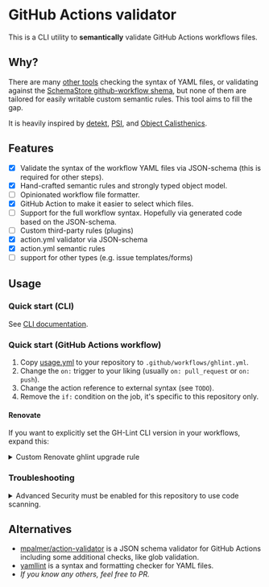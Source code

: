 # GitHub Actions validator

This is a CLI utility to **semantically** validate GitHub Actions workflows files.

## Why?
There are many [other tools](#alternatives) checking the syntax of YAML files,
or validating against the [SchemaStore github-workflow shema][schemastore-workflow],
but none of them are tailored for easily writable custom semantic rules.
This tool aims to fill the gap.

It is heavily inspired by
[detekt](https://detekt.dev/),
[PSI](https://plugins.jetbrains.com/docs/intellij/psi.html),
and [Object Calisthenics](https://www.google.com/?q=Object%20Calisthenics).

## Features
 * [x] Validate the syntax of the workflow YAML files via JSON-schema
       (this is required for other steps).
 * [x] Hand-crafted semantic rules and strongly typed object model.
 * [ ] Opinionated workflow file formatter.
 * [x] GitHub Action to make it easier to select which files.
 * [ ] Support for the full workflow syntax.
       Hopefully via generated code based on the JSON-schema.
 * [ ] Custom third-party rules (plugins)
 * [x] action.yml validator via JSON-schema
 * [x] action.yml semantic rules
 * [ ] support for other types (e.g. issue templates/forms)

## Usage

### Quick start (CLI)
See [CLI documentation][cli].

[cli]: https://ghlint.twisterrob.net/cli/

### Quick start (GitHub Actions workflow)

1. Copy [usage.yml](.github/workflows/usage.yml) to your repository to `.github/workflows/ghlint.yml`.
2. Change the `on:` trigger to your liking (usually `on: pull_request` or `on: push`).
3. Change the action reference to external syntax (see `TODO`).
4. Remove the `if:` condition on the job, it's specific to this repository only.

#### Renovate

If you want to explicitly set the GH-Lint CLI version in your workflows, expand this:

<details><summary>Custom Renovate ghlint upgrade rule</summary>

If you want to separately upgrade the GH-Lint CLI version in your workflows,
specify the `version: "..."` input (inside `with:`) for the GitHub Action:
```yml
# Inside ghlint.yml in a step:

      - name: ...
        uses: ...
        with:
          version: '0.1.0' # ghlint
```

In `renovate.json` configuration file add a custom regex manager:
```json
{
	"customManagers": [
		{
			"description": "Update ghlint CLI inside GH-Lint action.",
			"customType": "regex",
			"fileMatch": ["^\\.github/workflows/ghlint\\.yml$"],
			"datasourceTemplate": "github-releases",
			"depNameTemplate": "TWiStErRob/net.twisterrob.ghlint",
			"matchStrings": [
				"version: '(?<currentValue>.*?)' # ghlint"
			],
			"extractVersionTemplate": "^v(?<version>.*)$",
			"versioningTemplate": "semver"
		}
	]
}
```

Note: The GitHub Action and the regex must match, otherwise Renovate will not see it.

</details>

### Troubleshooting

<details><summary>Advanced Security must be enabled for this repository to use code scanning.</summary>

```
Run github/codeql-action/upload-sarif@v3
  with:
    ...

RequestError [HttpError]: Advanced Security must be enabled for this repository to use code scanning.
{
    status: 403,
    response: {
        url: 'https://api.github.com/repos/<org>/<repo>/code-scanning/analysis/status',
        status: 403,
        data: {
            message: 'Advanced Security must be enabled for this repository to use code scanning.
```

https://docs.github.com/en/code-security/code-scanning/troubleshooting-code-scanning/advanced-security-must-be-enabled

</details>

## Alternatives

* [mpalmer/action-validator](https://github.com/mpalmer/action-validator)
  is a JSON schema validator for GitHub Actions including some additional checks, like glob validation.
* [yamllint](https://github.com/adrienverge/yamllint)
  is a syntax and formatting checker for YAML files.
* _If you know any others, feel free to PR._

[schemastore-workflow]: https://github.com/SchemaStore/schemastore/blob/master/src/schemas/json/github-workflow.json
